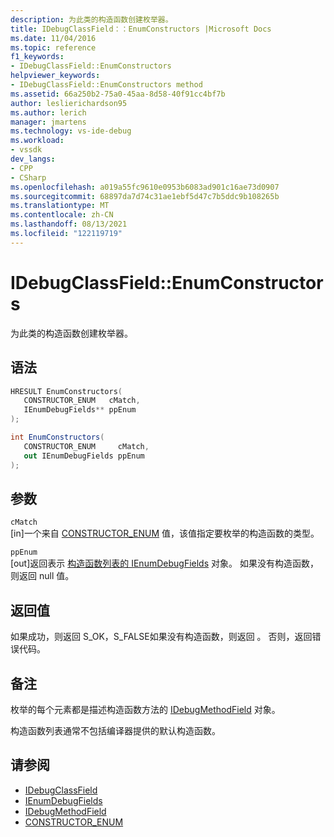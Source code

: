 ```yaml
---
description: 为此类的构造函数创建枚举器。
title: IDebugClassField：：EnumConstructors |Microsoft Docs
ms.date: 11/04/2016
ms.topic: reference
f1_keywords:
- IDebugClassField::EnumConstructors
helpviewer_keywords:
- IDebugClassField::EnumConstructors method
ms.assetid: 66a250b2-75a0-45aa-8d58-40f91cc4bf7b
author: leslierichardson95
ms.author: lerich
manager: jmartens
ms.technology: vs-ide-debug
ms.workload:
- vssdk
dev_langs:
- CPP
- CSharp
ms.openlocfilehash: a019a55fc9610e0953b6083ad901c16ae73d0907
ms.sourcegitcommit: 68897da7d74c31ae1ebf5d47c7b5ddc9b108265b
ms.translationtype: MT
ms.contentlocale: zh-CN
ms.lasthandoff: 08/13/2021
ms.locfileid: "122119719"
---
```

# <a name="idebugclassfieldenumconstructors"></a>IDebugClassField::EnumConstructors
为此类的构造函数创建枚举器。

## <a name="syntax"></a>语法

```cpp
HRESULT EnumConstructors( 
   CONSTRUCTOR_ENUM   cMatch,
   IEnumDebugFields** ppEnum
);
```

```csharp
int EnumConstructors(
   CONSTRUCTOR_ENUM     cMatch,
   out IEnumDebugFields ppEnum
);
```

## <a name="parameters"></a>参数
`cMatch`\
[in]一个来自 [CONSTRUCTOR_ENUM](../../../extensibility/debugger/reference/constructor-enum.md) 值，该值指定要枚举的构造函数的类型。

`ppEnum`\
[out]返回表示 [构造函数列表的 IEnumDebugFields](../../../extensibility/debugger/reference/ienumdebugfields.md) 对象。 如果没有构造函数，则返回 null 值。

## <a name="return-value"></a>返回值
 如果成功，则返回 S_OK，S_FALSE如果没有构造函数，则返回 。 否则，返回错误代码。

## <a name="remarks"></a>备注
 枚举的每个元素都是描述构造函数方法的 [IDebugMethodField](../../../extensibility/debugger/reference/idebugmethodfield.md) 对象。

 构造函数列表通常不包括编译器提供的默认构造函数。

## <a name="see-also"></a>请参阅
- [IDebugClassField](../../../extensibility/debugger/reference/idebugclassfield.md)
- [IEnumDebugFields](../../../extensibility/debugger/reference/ienumdebugfields.md)
- [IDebugMethodField](../../../extensibility/debugger/reference/idebugmethodfield.md)
- [CONSTRUCTOR_ENUM](../../../extensibility/debugger/reference/constructor-enum.md)
